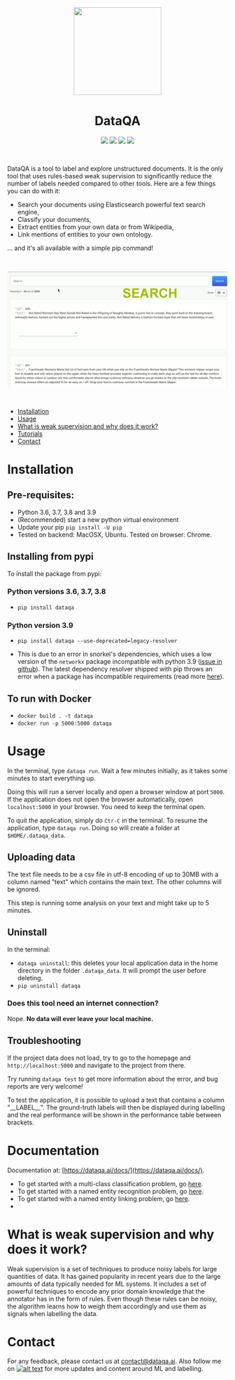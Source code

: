<div align="center">
    <img src="dataqa-ui/public/images/protractor.png?raw=true" width="200" height="200"/>
    <h1 align="center">DataQA</h1>
</div>

<div align="center">
    <img src="https://img.shields.io/pypi/pyversions/dataqa"/>
    <img src="https://img.shields.io/github/license/dataqa/dataqa?color=success"/>
    <img src="https://img.shields.io/pypi/v/dataqa.svg?label=PyPI&logo=PyPI&logoColor=white&color=success"/>
    <img src="https://github.com/dataqa/dataqa/actions/workflows/github-actions.yml/badge.svg?&color=success"/>
</div>

&nbsp;

DataQA is a tool to label and explore unstructured documents. It is the only tool that uses rules-based weak supervision to significantly reduce the number of labels needed compared to other tools. Here are a few things you can do with it:
- Search your documents using Elasticsearch powerful text search engine,
- Classify your documents,
- Extract entities from your own data or from Wikipedia,
- Link mentions of entities to your own ontology.

... and it's all available with a simple pip command!

&nbsp;

<div align="center">
    <img src="github_images/merged.gif" width="800" align="center"/>
</div>

&nbsp;

* [Installation](#installation)
* [Usage](#usage)
* [What is weak supervision and why does it work?](#what-is-weak-supervision-and-why-does-it-work)
* [Tutorials](#documentation)
* [Contact](#contact)

# Installation

## Pre-requisites:

* Python 3.6, 3.7, 3.8 and 3.9
* (Recommended) start a new python virtual environment
* Update your pip `pip install -U pip`
* Tested on backend: MacOSX, Ubuntu. Tested on browser: Chrome.

## Installing from pypi

To install the package from pypi:

### Python versions 3.6, 3.7, 3.8

* `pip install dataqa`

### Python version 3.9

* `pip install dataqa --use-deprecated=legacy-resolver`

* This is due to an error in snorkel's dependencies, which uses a low version of the `networkx` package incompatible with python 3.9 ([issue in github](https://github.com/snorkel-team/snorkel/issues/1667)). The latest dependency resolver shipped with pip throws an error when a package has incompatible requirements (read more [here](https://pip.pypa.io/en/latest/user_guide/#changes-to-the-pip-dependency-resolver-in-20-3-2020)).

## To run with Docker

* `docker build . -t dataqa`
* `docker run -p 5000:5000 dataqa`

# Usage

In the terminal, type `dataqa run`. Wait a few minutes initially, as it takes some minutes to start everything up.

Doing this will run a server locally and open a browser window at port `5000`. If the application does not open the browser automatically, open `localhost:5000` in your browser. You need to keep the terminal open.

To quit the application, simply do `Ctr-C` in the terminal. To resume the application, type `dataqa run`. Doing so will create a folder at `$HOME/.dataqa_data`.

## Uploading data

The text file needs to be a csv file in utf-8 encoding of up to 30MB with a column named "text" which contains the main text. The other columns will be ignored.

This step is running some analysis on your text and might take up to 5 minutes.

## Uninstall

In the terminal:

* `dataqa uninstall`: this deletes your local application data in the home directory in the folder `.dataqa_data`. It will prompt the user before deleting.
* `pip uninstall dataqa` 

### Does this tool need an internet connection?

Nope. **No data will ever leave your local machine.**

## Troubleshooting

If the project data does not load, try to go to the homepage and `http://localhost:5000` and navigate to the project from there.

Try running `dataqa test` to get more information about the error, and bug reports are very welcome!

To test the application, it is possible to upload a text that contains a column "\_\_LABEL\_\_". The ground-truth labels will then be displayed during labelling and the real performance will be shown in the performance table between brackets.

# Documentation

Documentation at: [https://dataqa.ai/docs/](https://dataqa.ai/docs/).

* To get started with a multi-class classification problem, go [here](https://dataqa.ai/docs/latest/tutorials/ecomm_product_categories/classification_product_categories/).
* To get started with a named entity recognition problem, go [here](https://dataqa.ai/docs/latest/tutorials/medical_side_effects/ner_medical/).
* To get started with a named entity linking problem, go [here](https://dataqa.ai/docs/latest/tutorials/medical_entity_disambiguation/ned_side_effects/).
* 
# What is weak supervision and why does it work?

Weak supervision is a set of techniques to produce noisy labels for large quantities of data. It has gained popularity in recent years due to the large amounts of data typically needed for ML systems. It includes a set of powerful techniques to encode any prior domain knowledge that the annotator has in the form of rules. Even though these rules can be noisy, the algorithm learns how to weigh them accordingly and use them as signals when labelling the data.

# Contact

For any feedback, please contact us at contact@dataqa.ai. Also follow me on [![alt text][1.1]][1] for more updates and content around ML and labelling.

[1.1]: https://i.imgur.com/wWzX9uB.png 
[1]: https://www.twitter.com/DataqaAi

